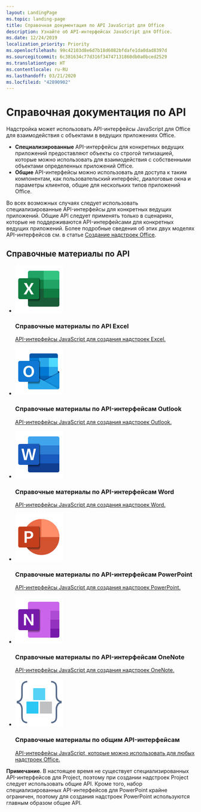 ```yaml
---
layout: LandingPage
ms.topic: landing-page
title: Справочная документация по API JavaScript для Office
description: Узнайте об API-интерфейсах JavaScript для Office.
ms.date: 12/24/2019
localization_priority: Priority
ms.openlocfilehash: 99c42103d8e6d7b18d6082bfdafe1da0dad8397d
ms.sourcegitcommit: 6c381634c77d316f34747131860db0a0bced2529
ms.translationtype: HT
ms.contentlocale: ru-RU
ms.lasthandoff: 03/21/2020
ms.locfileid: "42890902"
---
```

# <a name="api-reference-documentation"></a>Справочная документация по API

Надстройка может использовать API-интерфейсы JavaScript для Office для взаимодействия с объектами в ведущих приложениях Office. 

<ul>
    <li><b>Специализированные</b> API-интерфейсы для конкретных ведущих приложений предоставляют объекты со строгой типизацией, которые можно использовать для взаимодействия с собственными объектами определенных приложений Office.</li>
    <li><b>Общие</b> API-интерфейсы можно использовать для доступа к таким компонентам, как пользовательский интерфейс, диалоговые окна и параметры клиентов, общие для нескольких типов приложений Office.</li>
</ul>

Во всех возможных случаях следует использовать специализированные API-интерфейсы для конкретных ведущих приложений. Общие API следует применять только в сценариях, которые не поддерживаются API-интерфейсами для конкретных ведущих приложений. Более подробные сведения об этих двух моделях API-интерфейсов см. в статье <a href="../overview/office-add-ins-fundamentals.md#api-models">Создание надстроек Office</a>.

<h2>Справочные материалы по API</h2>

<ul class="panelContent cardsF cols cols3">
    <li>
        <div class="cardSize">
            <div class="cardPadding">
                <div class="card">
                    <div class="cardImageOuter">
                        <div class="cardImage">
                            <a href="/javascript/api/excel"><img src="../images/index/logo-excel.svg" alt="Excel API reference docs" /></a>
                        </div>
                    </div>
                    <div class="cardText">
                        <h3>Справочные материалы по API Excel</h3>
                        <p><a href="/javascript/api/excel">API-интерфейсы JavaScript для создания надстроек Excel.</a></p>
                    </div>
                </div>
            </div>
        </div>
    </li>
    <li>
        <div class="cardSize">
            <div class="cardPadding">
                <div class="card">
                    <div class="cardImageOuter">
                        <div class="cardImage">
                            <a href="/javascript/api/outlook"><img src="../images/index/logo-outlook.svg" alt="Outlook API reference docs" /></a>
                        </div>
                    </div>
                    <div class="cardText">
                        <h3>Справочные материалы по API-интерфейсам Outlook</h3>
                        <p><a href="/javascript/api/outlook">API-интерфейсы JavaScript для создания надстроек Outlook.</a></p>
                    </div>
                </div>
            </div>
        </div>
    </li>
    <li>
        <div class="cardSize">
            <div class="cardPadding">
                <div class="card">
                    <div class="cardImageOuter">
                        <div class="cardImage">
                            <a href="/javascript/api/word"><img src="../images/index/logo-word.svg" alt="Word API reference docs" /></a>
                        </div>
                    </div>
                    <div class="cardText">
                        <h3>Справочные материалы по API-интерфейсам Word</h3>
                        <p><a href="/javascript/api/word">API-интерфейсы JavaScript для создания надстроек Word.</a></p>
                    </div>
                </div>
            </div>
        </div>
    </li>
    <li>
        <div class="cardSize">
            <div class="cardPadding">
                <div class="card">
                    <div class="cardImageOuter">
                        <div class="cardImage">
                            <a href="/javascript/api/powerpoint"><img src="../images/index/logo-powerpoint.svg" alt="PowerPoint API reference docs" /></a>
                        </div>
                    </div>
                    <div class="cardText">
                        <h3>Справочные материалы по API-интерфейсам PowerPoint</h3>
                        <p><a href="/javascript/api/powerpoint">API-интерфейсы JavaScript для создания надстроек PowerPoint.</a></p>
                    </div>
                </div>
            </div>
        </div>
    </li>
    <li>
        <div class="cardSize">
            <div class="cardPadding">
                <div class="card">
                    <div class="cardImageOuter">
                        <div class="cardImage">
                            <a href="/javascript/api/onenote"><img src="../images/index/logo-onenote.svg" alt="OneNote API reference docs" /></a>
                        </div>
                    </div>
                    <div class="cardText">
                        <h3>Справочные материалы по API-интерфейсам OneNote</h3>
                        <p><a href="/javascript/api/onenote">API-интерфейсы JavaScript для создания надстроек OneNote.</a></p>
                    </div>
                </div>
            </div>
        </div>
    </li>
    <li>
        <div class="cardSize">
            <div class="cardPadding">
                <div class="card">
                    <div class="cardImageOuter">
                        <div class="cardImage">
                            <a href="/javascript/api/office"><img src="../images/index-landing-page/i_code-blocks.svg" alt="reference docs" /></a>
                        </div>
                    </div>
                    <div class="cardText">
                        <h3>Справочные материалы по общим API-интерфейсам</h3>
                        <p><a href="/javascript/api/office">API-интерфейсы JavaScript, которые можно использовать для любых надстроек Office.</a></p>
                    </div>
                </div>
            </div>
        </div>
    </li>
</ul>

<b>Примечание</b>. В настоящее время не существует специализированных API-интерфейсов для Project, поэтому при создании надстроек Project следует использовать общие API. Кроме того, набор специализированных API-интерфейсов для PowerPoint крайне ограничен, поэтому для создания надстроек PowerPoint используются главным образом общие API.
